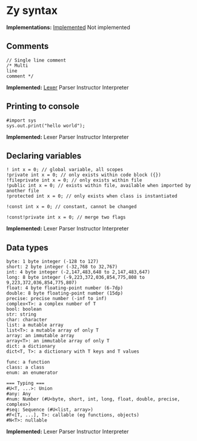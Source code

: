 # Zy syntax
**Implementations:** <u>Implemented</u> Not implemented

## Comments
```
// Single line comment
/* Multi
line
comment */
```
**Implemented:** <u>Lexer</u> Parser Instructor Interpreter

## Printing to console
```
#import sys
sys.out.print("hello world");
```
**Implemented:** Lexer Parser Instructor Interpreter

## Declaring variables
```
! int x = 0; // global variable, all scopes
!private int x = 0; // only exists within code block ({})
!fileprivate int x = 0; // only exists within file
!public int x = 0; // exists within file, available when imported by another file
!protected int x = 0; // only exists when class is instantiated

!const int x = 0; // constant, cannot be changed

!const!private int x = 0; // merge two flags
```
**Implemented:** Lexer Parser Instructor Interpreter

## Data types
```
byte: 1 byte integer (-128 to 127)
short: 2 byte integer (-32,768 to 32,767)
int: 4 byte integer (-2,147,483,648 to 2,147,483,647)
long: 8 byte integer (-9,223,372,036,854,775,808 to 9,223,372,036,854,775,807)
float: 4 byte floating-point number (6-7dp)
double: 8 byte floating-point number (15dp)
precise: precise number (-inf to inf)
complex<T>: a complex number of T
bool: boolean
str: string
char: character
list: a mutable array
list<T>: a mutable array of only T
array: an immutable array
array<T>: an immutable array of only T
dict: a dictionary
dict<T, T>: a dictionary with T keys and T values

func: a function
class: a class
enum: an enumerator

=== Typing ===
#U<T, ...>: Union
#any: Any
#num: Number (#U<byte, short, int, long, float, double, precise, complex>)
#seq: Sequence (#U<list, array>)
#F<[T, ...], T>: callable (eg functions, objects)
#N<T>: nullable
```
**Implemented:** Lexer Parser Instructor Interpreter